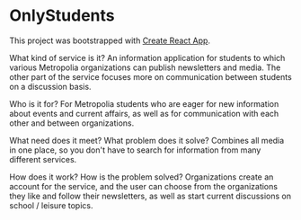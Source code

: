 # OnlyStudents

This project was bootstrapped with [Create React App](https://github.com/facebook/create-react-app).

What kind of service is it?
An information application for students to which various Metropolia organizations can publish newsletters and media. The other part of the service focuses more on communication between students on a discussion basis.

Who is it for?
For Metropolia students who are eager for new information about events and current affairs, as well as for communication with each other and between organizations.

What need does it meet? What problem does it solve?
Combines all media in one place, so you don't have to search for information from many different services.

How does it work? How is the problem solved?
Organizations create an account for the service, and the user can choose from the organizations they like and follow their newsletters, as well as start current discussions on school / leisure topics.
